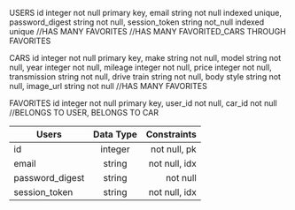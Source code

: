 USERS
id integer not null primary key,
email string not null indexed unique,
password_digest string not null,
session_token string not_null indexed unique
//HAS MANY FAVORITES
//HAS MANY FAVORITED_CARS THROUGH FAVORITES

CARS
id integer not null primary key,
make string not null,
model string not null,
year integer not null,
mileage integer not null,
price integer not null,
transmission string not null,
drive train string not null,
body style string not null,
image_url string not null
//HAS MANY FAVORITES

FAVORITES
id integer not null primary key,
user_id not null,
car_id not null
//BELONGS TO USER, BELONGS TO CAR

| Users         | Data Type     | Constraints  |
| ------------- |:-------------:| ------------:|
| id            | integer       | not null, pk |
| email         | string        | not null, idx|
|password_digest| string        | not null     |
| session_token | string        | not null, idx|
